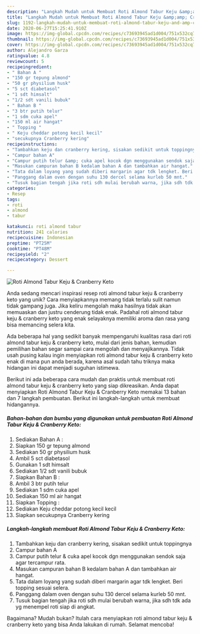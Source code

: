 ```yaml
---
description: "Langkah Mudah untuk Membuat Roti Almond Tabur Keju &amp;amp; Cranberry Keto Anti Gagal"
title: "Langkah Mudah untuk Membuat Roti Almond Tabur Keju &amp;amp; Cranberry Keto Anti Gagal"
slug: 1192-langkah-mudah-untuk-membuat-roti-almond-tabur-keju-and-amp-cranberry-keto-anti-gagal
date: 2020-06-27T15:25:41.910Z
image: https://img-global.cpcdn.com/recipes/c73693945ad1d004/751x532cq70/roti-almond-tabur-keju-cranberry-keto-foto-resep-utama.jpg
thumbnail: https://img-global.cpcdn.com/recipes/c73693945ad1d004/751x532cq70/roti-almond-tabur-keju-cranberry-keto-foto-resep-utama.jpg
cover: https://img-global.cpcdn.com/recipes/c73693945ad1d004/751x532cq70/roti-almond-tabur-keju-cranberry-keto-foto-resep-utama.jpg
author: Alejandro Garza
ratingvalue: 4.8
reviewcount: 5
recipeingredient:
- " Bahan A "
- "150 gr tepung almond"
- "50 gr physilium husk"
- "5 sct diabetasol"
- "1 sdt himsalt"
- "1/2 sdt vanili bubuk"
- " Bahan B "
- "3 btr putih telur"
- "1 sdm cuka apel"
- "150 ml air hangat"
- " Topping "
- " Keju cheddar potong kecil kecil"
- "secukupnya Cranberry kering"
recipeinstructions:
- "Tambahkan keju dan cranberry kering, sisakan sedikit untuk toppingnya"
- "Campur bahan A"
- "Campur putih telur &amp; cuka apel kocok dgn menggunakan sendok saja agar tercampur rata."
- "Masukan campuran bahan B kedalam bahan A dan tambahkan air hangat."
- "Tata dalam loyang yang sudah diberi margarin agar tdk lengket. Beri topping sesuai selera."
- "Panggang dalam oven dengan suhu 130 dercel selama kurleb 50 mnt."
- "Tusuk bagian tengah jika roti sdh mulai berubah warna, jika sdh tdk ada yg menempel roti siap di angkat."
categories:
- Resep
tags:
- roti
- almond
- tabur

katakunci: roti almond tabur 
nutrition: 241 calories
recipecuisine: Indonesian
preptime: "PT25M"
cooktime: "PT48M"
recipeyield: "2"
recipecategory: Dessert

---
```



![Roti Almond Tabur Keju &amp; Cranberry Keto](https://img-global.cpcdn.com/recipes/c73693945ad1d004/751x532cq70/roti-almond-tabur-keju-cranberry-keto-foto-resep-utama.jpg)

Anda sedang mencari inspirasi resep roti almond tabur keju &amp; cranberry keto yang unik? Cara menyiapkannya memang tidak terlalu sulit namun tidak gampang juga. Jika keliru mengolah maka hasilnya tidak akan memuaskan dan justru cenderung tidak enak. Padahal roti almond tabur keju &amp; cranberry keto yang enak selayaknya memiliki aroma dan rasa yang bisa memancing selera kita.



Ada beberapa hal yang sedikit banyak mempengaruhi kualitas rasa dari roti almond tabur keju &amp; cranberry keto, mulai dari jenis bahan, kemudian pemilihan bahan segar sampai cara mengolah dan menyajikannya. Tidak usah pusing kalau ingin menyiapkan roti almond tabur keju &amp; cranberry keto enak di mana pun anda berada, karena asal sudah tahu triknya maka hidangan ini dapat menjadi suguhan istimewa.


Berikut ini ada beberapa cara mudah dan praktis untuk membuat roti almond tabur keju &amp; cranberry keto yang siap dikreasikan. Anda dapat menyiapkan Roti Almond Tabur Keju &amp; Cranberry Keto memakai 13 bahan dan 7 langkah pembuatan. Berikut ini langkah-langkah untuk membuat hidangannya.

<!--inarticleads1-->

##### Bahan-bahan dan bumbu yang digunakan untuk pembuatan Roti Almond Tabur Keju &amp; Cranberry Keto:

1. Sediakan  Bahan A :
1. Siapkan 150 gr tepung almond
1. Sediakan 50 gr physilium husk
1. Ambil 5 sct diabetasol
1. Gunakan 1 sdt himsalt
1. Sediakan 1/2 sdt vanili bubuk
1. Siapkan  Bahan B :
1. Ambil 3 btr putih telur
1. Sediakan 1 sdm cuka apel
1. Sediakan 150 ml air hangat
1. Siapkan  Topping :
1. Sediakan  Keju cheddar potong kecil kecil
1. Siapkan secukupnya Cranberry kering




<!--inarticleads2-->

##### Langkah-langkah membuat Roti Almond Tabur Keju &amp; Cranberry Keto:

1. Tambahkan keju dan cranberry kering, sisakan sedikit untuk toppingnya
1. Campur bahan A
1. Campur putih telur &amp; cuka apel kocok dgn menggunakan sendok saja agar tercampur rata.
1. Masukan campuran bahan B kedalam bahan A dan tambahkan air hangat.
1. Tata dalam loyang yang sudah diberi margarin agar tdk lengket. Beri topping sesuai selera.
1. Panggang dalam oven dengan suhu 130 dercel selama kurleb 50 mnt.
1. Tusuk bagian tengah jika roti sdh mulai berubah warna, jika sdh tdk ada yg menempel roti siap di angkat.




Bagaimana? Mudah bukan? Itulah cara menyiapkan roti almond tabur keju &amp; cranberry keto yang bisa Anda lakukan di rumah. Selamat mencoba!
